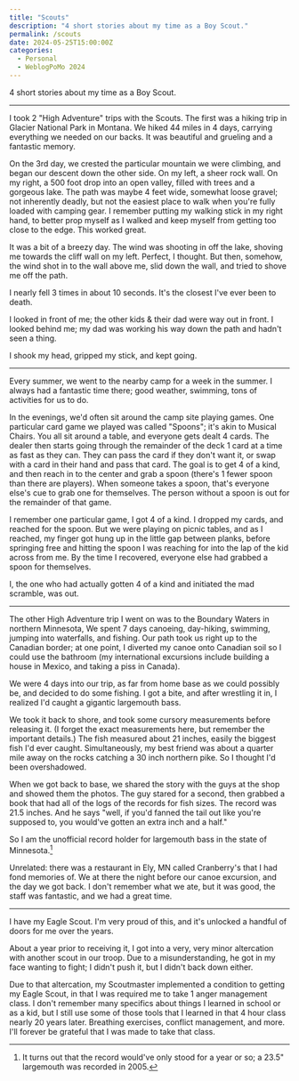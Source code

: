 ```yaml
---
title: "Scouts"
description: "4 short stories about my time as a Boy Scout."
permalink: /scouts
date: 2024-05-25T15:00:00Z
categories: 
  - Personal
  - WeblogPoMo 2024
---
```


4 short stories about my time as a Boy Scout.

---

I took 2 "High Adventure" trips with the Scouts. The first was a hiking trip in Glacier National Park in Montana. We hiked 44 miles in 4 days, carrying everything we needed on our backs. It was beautiful and grueling and a fantastic memory.

On the 3rd day, we crested the particular mountain we were climbing, and began our descent down the other side. On my left, a sheer rock wall. On my right, a 500 foot drop into an open valley, filled with trees and a gorgeous lake. The path was maybe 4 feet wide, somewhat loose gravel; not inherently deadly, but not the easiest place to walk when you're fully loaded with camping gear. I remember putting my walking stick in my right hand, to better prop myself as I walked and keep myself from getting too close to the edge. This worked great.

It was a bit of a breezy day. The wind was shooting in off the lake, shoving me towards the cliff wall on my left. Perfect, I thought. But then, somehow, the wind shot in to the wall above me, slid down the wall, and tried to shove me off the path.

I nearly fell 3 times in about 10 seconds. It's the closest I've ever been to death.

I looked in front of me; the other kids & their dad were way out in front. I looked behind me; my dad was working his way down the path and hadn't seen a thing.

I shook my head, gripped my stick, and kept going.

---

Every summer, we went to the nearby camp for a week in the summer. I always had a fantastic time there; good weather, swimming, tons of activities for us to do.

In the evenings, we'd often sit around the camp site playing games. One particular card game we played was called "Spoons"; it's akin to Musical Chairs. You all sit around a table, and everyone gets dealt 4 cards. The dealer then starts going through the remainder of the deck 1 card at a time as fast as they can. They can pass the card if they don't want it, or swap with a card in their hand and pass that card. The goal is to get 4 of a kind, and then reach in to the center and grab a spoon (there's 1 fewer spoon than there are players). When someone takes a spoon, that's everyone else's cue to grab one for themselves. The person without a spoon is out for the remainder of that game.

I remember one particular game, I got 4 of a kind. I dropped my cards, and reached for the spoon. But we were playing on picnic tables, and as I reached, my finger got hung up in the little gap between planks, before springing free and hitting the spoon I was reaching for into the lap of the kid across from me. By the time I recovered, everyone else had grabbed a spoon for themselves.

I, the one who had actually gotten 4 of a kind and initiated the mad scramble, was out.

---

The other High Adventure trip I went on was to the Boundary Waters in northern Minnesota, We spent 7 days canoeing, day-hiking, swimming, jumping into waterfalls, and fishing. Our path took us right up to the Canadian border; at one point, I diverted my canoe onto Canadian soil so I could use the bathroom (my international excursions include building a house in Mexico, and taking a piss in Canada).

We were 4 days into our trip, as far from home base as we could possibly be, and decided to do some fishing. I got a bite, and after wrestling it in, I realized I'd caught a gigantic largemouth bass.

We took it back to shore, and took some cursory measurements before releasing it. (I forget the exact measurements here, but remember the important details.) The fish measured about 21 inches, easily the biggest fish I'd ever caught. Simultaneously, my best friend was about a quarter mile away on the rocks catching a 30 inch northern pike. So I thought I'd been overshadowed.

When we got back to base, we shared the story with the guys at the shop and showed them the photos. The guy stared for a second, then grabbed a book that had all of the logs of the records for fish sizes. The record was 21.5 inches. And he says "well, if you'd fanned the tail out like you're supposed to, you would've gotten an extra inch and a half."

So I am the unofficial record holder for largemouth bass in the state of Minnesota.[^1]

Unrelated: there was a restaurant in Ely, MN called Cranberry's that I had fond memories of. We at there the night before our canoe excursion, and the day we got back. I don't remember what we ate, but it was good, the staff was fantastic, and we had a great time.

[^1]: It turns out that the record would've only stood for a year or so; a 23.5" largemouth was recorded in 2005.

---

I have my Eagle Scout. I'm very proud of this, and it's unlocked a handful of doors for me over the years.

About a year prior to receiving it, I got into a very, very minor altercation with another scout in our troop. Due to a misunderstanding, he got in my face wanting to fight; I didn't push it, but I didn't back down either.

Due to that altercation, my Scoutmaster implemented a condition to getting my Eagle Scout, in that I was required me to take 1 anger management class. I don't remember many specifics about things I learned in school or as a kid, but I still use some of those tools that I learned in that 4 hour class nearly 20 years later. Breathing exercises, conflict management, and more. I'll forever be grateful that I was made to take that class.
